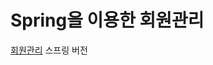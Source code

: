 # Spring을 이용한 회원관리
[회원관리](https://github.com/DahyeonS/Java_Python_Lecture/tree/main/20230814) 스프링 버전